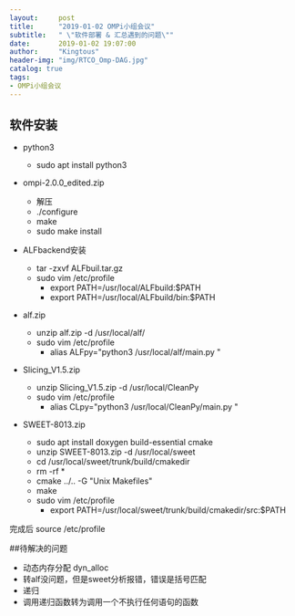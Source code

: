 ```yaml
---
layout:     post
title:      "2019-01-02 OMPi小组会议"
subtitle:   " \"软件部署 & 汇总遇到的问题\""
date:       2019-01-02 19:07:00
author:     "Kingtous"
header-img: "img/RTCO_Omp-DAG.jpg"
catalog: true
tags:
- OMPi小组会议
---
```


## 软件安装

- python3
  - sudo apt install python3
- ompi-2.0.0_edited.zip
  - 解压
  - ./configure
  - make
  - sudo make install
- ALFbackend安装
  - tar -zxvf ALFbuil.tar.gz 
  - sudo vim /etc/profile
    - export PATH=/usr/local/ALFbuild:$PATH
    - export PATH=/usr/local/ALFbuild/bin:$PATH
- alf.zip
  - unzip alf.zip -d /usr/local/alf/
  - sudo vim /etc/profile
    - alias ALFpy="python3 /usr/local/alf/main.py "
- Slicing_V1.5.zip
  - unzip Slicing_V1.5.zip -d /usr/local/CleanPy
  - sudo vim /etc/profile
    - alias CLpy="python3 /usr/local/CleanPy/main.py "
- SWEET-8013.zip

  - sudo apt install doxygen build-essential cmake
  - unzip SWEET-8013.zip -d /usr/local/sweet
  - cd /usr/local/sweet/trunk/build/cmakedir
  - rm -rf *
  - cmake ../.. -G "Unix Makefiles"
  - make
  - sudo vim /etc/profile
    -  export PATH=/usr/local/sweet/trunk/build/cmakedir/src:$PATH



完成后 source /etc/profile



##待解决的问题 

- 动态内存分配 dyn_alloc 
- 转alf没问题，但是sweet分析报错，错误是括号匹配
- 递归
- 调用递归函数转为调用一个不执行任何语句的函数
